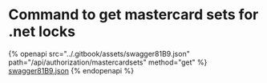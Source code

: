 # Command to get mastercard sets for .net locks

{% openapi src="../.gitbook/assets/swagger81B9.json" path="/api/authorization/mastercardsets" method="get" %}
[swagger81B9.json](../.gitbook/assets/swagger81B9.json)
{% endopenapi %}

